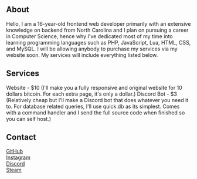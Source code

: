 ## About

Hello, I am a 16-year-old frontend web developer primarily with an extensive knowledge on backend from North Carolina and I plan on pursuing a career in Computer Science, hence why I've dedicated most of my time into learning programming languages such as PHP, JavaScript, Lua, HTML, CSS, and MySQL. I will be allowing anybody to purchase my services via my website soon. My services will include everything listed below.

## Services
Website - $10 (I'll make you a fully responsive and original website for 10 dollars bitcoin. For each extra page, it's only a dollar.)
Discord Bot - $3 (Relatively cheap but I'll make a Discord bot that does whatever you need it to. For database related queries, I'll use quick.db as its simplest. Comes with a command handler and I send the full source code when finished so you can self host.)

## Contact

[GitHub](https://github.com/BanksThaDaddy)\
[Instagram](https://instagram.com/BanksThaDaddy)\
[Discord](https://discord.bio/p/banks)\
[Steam](https://steamcommunity.com/id/BanksThaDaddy/)
